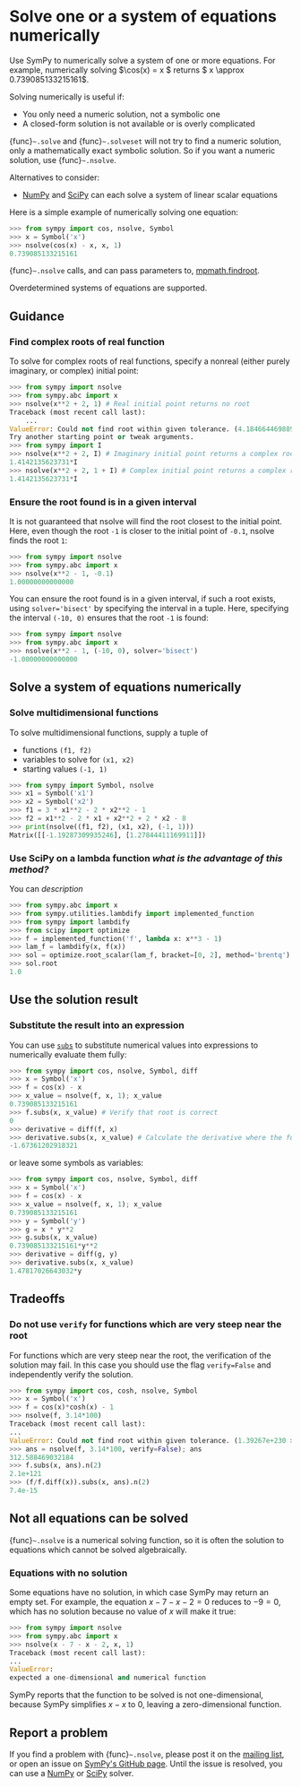 # Solve one or a system of equations numerically

Use SymPy to numerically solve a system of one or more equations. For example,
numerically solving $\cos(x) = x $ returns $ x \approx 0.739085133215161$.

Solving numerically is useful if:
- You only need a numeric solution, not a symbolic one
- A closed-form solution is not available or is overly complicated

{func}`~.solve` and {func}`~.solveset` will not try to find a numeric solution,
only a mathematically exact symbolic solution. So if you want a numeric
solution, use {func}`~.nsolve`.

Alternatives to consider:
- [NumPy](https://numpy.org/doc/stable/reference/generated/numpy.linalg.solve.html?highlight=solve#numpy.linalg.solve)
and
[SciPy](https://docs.scipy.org/doc/scipy/reference/generated/scipy.linalg.solve.html#scipy.linalg.solve)
can each solve a system of linear scalar equations

Here is a simple example of numerically solving one equation:

```py
>>> from sympy import cos, nsolve, Symbol
>>> x = Symbol('x')
>>> nsolve(cos(x) - x, x, 1)
0.739085133215161
```

{func}`~.nsolve` calls, and can pass parameters to,
[mpmath.findroot](https://mpmath.org/doc/current/calculus/optimization.html#root-finding-findroot).

Overdetermined systems of equations are supported.

## Guidance

### Find complex roots of real function

To solve for complex roots of real functions, specify a nonreal (either purely
imaginary, or complex) initial point:

```py
>>> from sympy import nsolve
>>> from sympy.abc import x
>>> nsolve(x**2 + 2, 1) # Real initial point returns no root
Traceback (most recent call last):
    ...
ValueError: Could not find root within given tolerance. (4.18466446988997098217 > 2.16840434497100886801e-19)
Try another starting point or tweak arguments.
>>> from sympy import I
>>> nsolve(x**2 + 2, I) # Imaginary initial point returns a complex root
1.4142135623731*I
>>> nsolve(x**2 + 2, 1 + I) # Complex initial point returns a complex root
1.4142135623731*I
```

### Ensure the root found is in a given interval

It is not guaranteed that nsolve will find the root closest to the initial
point. Here, even though the root `-1` is closer to the initial point of `-0.1`,
nsolve finds the root `1`:

```py
>>> from sympy import nsolve
>>> from sympy.abc import x
>>> nsolve(x**2 - 1, -0.1)
1.00000000000000
```

You can ensure the root found is in a given interval, if such a root exists,
using `solver='bisect'` by specifying the interval in a tuple. Here, specifying
the interval `(-10, 0)` ensures that the root `-1` is found:

```py
>>> from sympy import nsolve
>>> from sympy.abc import x
>>> nsolve(x**2 - 1, (-10, 0), solver='bisect')
-1.00000000000000
```

## Solve a system of equations numerically

### Solve multidimensional functions

To solve multidimensional functions, supply a tuple of
- functions `(f1, f2)`
- variables to solve for `(x1, x2)`
- starting values `(-1, 1)`

```py
>>> from sympy import Symbol, nsolve
>>> x1 = Symbol('x1')
>>> x2 = Symbol('x2')
>>> f1 = 3 * x1**2 - 2 * x2**2 - 1
>>> f2 = x1**2 - 2 * x1 + x2**2 + 2 * x2 - 8
>>> print(nsolve((f1, f2), (x1, x2), (-1, 1)))
Matrix([[-1.19287309935246], [1.27844411169911]])
```

### Use SciPy on a lambda function *what is the advantage of this method?*

You can *description*

```py
>>> from sympy.abc import x
>>> from sympy.utilities.lambdify import implemented_function
>>> from sympy import lambdify
>>> from scipy import optimize
>>> f = implemented_function('f', lambda x: x**3 - 1)
>>> lam_f = lambdify(x, f(x))
>>> sol = optimize.root_scalar(lam_f, bracket=[0, 2], method='brentq')
>>> sol.root
1.0
```

## Use the solution result

### Substitute the result into an expression

You can use [`subs`](sympy.core.basic.Basic.subs) to substitute numerical values
into expressions to numerically evaluate them fully:

```py
>>> from sympy import cos, nsolve, Symbol, diff
>>> x = Symbol('x')
>>> f = cos(x) - x
>>> x_value = nsolve(f, x, 1); x_value
0.739085133215161
>>> f.subs(x, x_value) # Verify that root is correct
0
>>> derivative = diff(f, x)
>>> derivative.subs(x, x_value) # Calculate the derivative where the function value is zero
-1.67361202918321
```

or leave some symbols as variables:

```py
>>> from sympy import cos, nsolve, Symbol, diff
>>> x = Symbol('x')
>>> f = cos(x) - x
>>> x_value = nsolve(f, x, 1); x_value
0.739085133215161
>>> y = Symbol('y')
>>> g = x * y**2
>>> g.subs(x, x_value)
0.739085133215161*y**2
>>> derivative = diff(g, y)
>>> derivative.subs(x, x_value)
1.47817026643032*y
```

## Tradeoffs

### Do not use `verify` for functions which are very steep near the root

For functions which are very steep near the root, the verification of the
solution may fail. In this case you should use the flag `verify=False` and
independently verify the solution.

```py
>>> from sympy import cos, cosh, nsolve, Symbol
>>> x = Symbol('x')
>>> f = cos(x)*cosh(x) - 1
>>> nsolve(f, 3.14*100)
Traceback (most recent call last):
...
ValueError: Could not find root within given tolerance. (1.39267e+230 > 2.1684e-19)
>>> ans = nsolve(f, 3.14*100, verify=False); ans
312.588469032184
>>> f.subs(x, ans).n(2)
2.1e+121
>>> (f/f.diff(x)).subs(x, ans).n(2)
7.4e-15
```

## Not all equations can be solved

{func}`~.nsolve` is a numerical solving function, so it is often the solution to
equations which cannot be solved algebraically.

### Equations with no solution

Some equations have no solution, in which case SymPy may return an empty set.
For example, the equation $x - 7 - x - 2 = 0$ reduces to $-9 = 0$, which has no
solution because no value of $x$ will make it true:

```py
>>> from sympy import nsolve
>>> from sympy.abc import x
>>> nsolve(x - 7 - x - 2, x, 1)
Traceback (most recent call last):
...
ValueError:
expected a one-dimensional and numerical function
```

SymPy reports that the function to be solved is not one-dimensional, because
SymPy simplifies $x - x$ to $0$, leaving a zero-dimensional function.

## Report a problem

If you find a problem with {func}`~.nsolve`, please post it on the [mailing
list](https://groups.google.com/g/sympy), or open an issue on [SymPy's GitHub
page](https://github.com/sympy/sympy/issues). Until the issue is resolved, you
can use a
[NumPy](https://numpy.org/doc/stable/reference/generated/numpy.linalg.solve.html?highlight=solve#numpy.linalg.solve)
or
[SciPy](https://docs.scipy.org/doc/scipy/reference/generated/scipy.linalg.solve.html#scipy.linalg.solve)
solver.